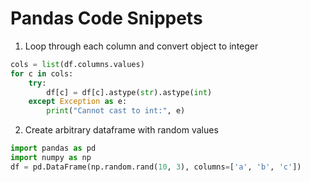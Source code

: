# Pandas Code Snippets

1. Loop through each column and convert object to integer
```python
cols = list(df.columns.values)
for c in cols:
    try:
        df[c] = df[c].astype(str).astype(int)
    except Exception as e:
        print("Cannot cast to int:", e)
```

2. Create arbitrary dataframe with random values

```python
import pandas as pd
import numpy as np
df = pd.DataFrame(np.random.rand(10, 3), columns=['a', 'b', 'c'])
```
